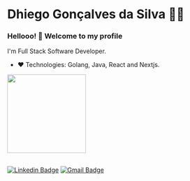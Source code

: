 # Dhiego Gonçalves da Silva :man_technologist:



### Hellooo! 👋 Welcome to my profile

I'm Full Stack Software Developer.

 - :heart: Technologies: Golang, Java, React and Nextjs.

 <div>
  <a href="https://github.com/dhiegogoncalves">
  <!--<img height="180em" src="https://github-readme-stats.vercel.app/api?username=dhiegogoncalves&show_icons=true&theme=tokyonight&include_all_commits=true&count_private=true"/>-->
  <img height="180em" src="https://github-readme-stats.vercel.app/api/top-langs/?username=dhiegogoncalves&layout=compact&langs_count=8&theme=tokyonight"/>
</div>
 
 ##
 
[![Linkedin Badge](https://img.shields.io/badge/-LinkedIn-blue?style=flat-square&logo=Linkedin&logoColor=white&link=https://www.linkedin.com/in/dhiegogoncalves/)](https://www.linkedin.com/in/dhiegogoncalves/)
[![Gmail Badge](https://img.shields.io/badge/-Gmail-c14438?style=flat-square&logo=Gmail&logoColor=white&link=mailto:dhhiego@gmail.com)](mailto:dhhiego@gmail.com)
